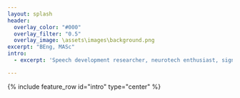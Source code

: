 ```yaml
---
layout: splash
header:
  overlay_color: "#000"
  overlay_filter: "0.5"
  overlay_image: \assets\images\background.png
excerpt: "BEng, MASc"
intro:
  - excerpt: 'Speech development researcher, neurotech enthusiast, signal processing nerd. Biomedical engineering and neuroscience. Welcome to my corner of the internet!'

---
```


{% include feature_row id="intro" type="center" %}
